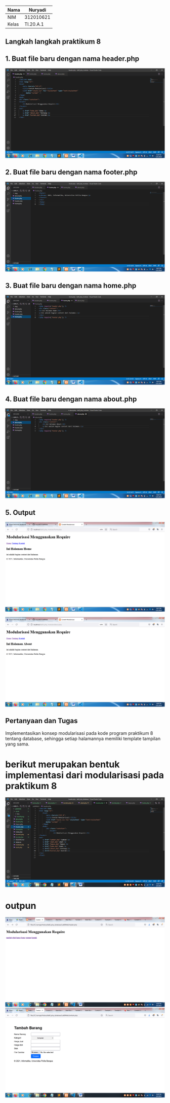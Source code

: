 | Nama      | Nuryadi |
| ----------- | ----------- |
| NIM     | 312010621       |
| Kelas   | TI.20.A.1        |

## Langkah langkah praktikum 8

## 1. Buat file baru dengan nama header.php

![img1!](asset/img/foto1.png)

## 2. Buat file baru dengan nama footer.php

![img1!](asset/img/foto2.png)

## 3. Buat file baru dengan nama home.php

![img1!](asset/img/foto3.png)

## 4. Buat file baru dengan nama about.php

![img1!](asset/img/foto4.png)

## 5. Output

![img1!](asset/img/foto5.png)

![img1!](asset/img/foto6.png)

## Pertanyaan dan Tugas
Implementasikan konsep modularisasi pada kode program praktikum 8 tentang database, sehingga setiap halamannya memiliki template tampilan yang sama.
# berikut merupakan bentuk implementasi dari modularisasi pada praktikum 8
![img1!](asset/img/foto7.png)
# outpun
![img1!](asset/img/foto8.png)
![img1!](asset/img/foto9.png)